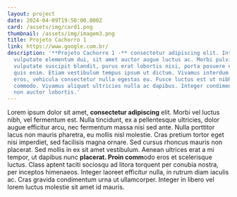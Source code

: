 ```yaml
---
layout: project
date: 2024-04-09T19:50:00.000Z
card: /assets/img/card1.png
thumbnail: /assets/img/imagem3.png
title: Projeto Cachorro 1
link: https://www.google.com.br/
description: '**Projeto Cachorro 1 -** consectetur adipiscing elit. Integer
  vulputate elementum dui, sit amet auctor augue luctus ac. Morbi pulvinar, arcu
  vulputate suscipit blandit, purus erat lobortis nisi, porta posuere eros orci
  quis enim. Etiam vestibulum tempus ipsum ut dictum. Vivamus interdum consequat
  eros, vehicula consectetur nulla egestas eu. Fusce luctus est ut nibh faucibus
  commodo. Vivamus aliquet ultricies nulla ac dapibus. Integer condimentum nunc
  non auctor lobortis.'
---
```


Lorem ipsum dolor sit amet, **consectetur adipiscing** elit. Morbi vel luctus nibh, vel fermentum est. Nulla tincidunt, ex a pellentesque ultricies, dolor augue efficitur arcu, nec fermentum massa nisi sed ante. Nulla porttitor lacus non mauris pharetra, eu mollis nisl molestie. Cras pretium tortor eget nisi imperdiet, sed facilisis magna ornare. Sed cursus rhoncus mauris non placerat. Sed mollis in ex sit amet vestibulum. Aenean ultrices erat a mi tempor, ut dapibus nunc **placerat. Proin comm**odo eros et scelerisque luctus. Class aptent taciti sociosqu ad litora torquent per conubia nostra, per inceptos himenaeos. Integer laoreet efficitur nulla, in rutrum diam iaculis ac. Cras gravida condimentum urna ut ullamcorper. Integer in libero vel lorem luctus molestie sit amet id mauris.
